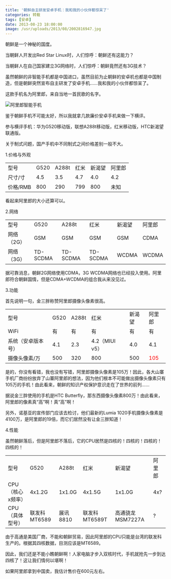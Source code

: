 ```yaml
---
title: '朝鲜自主研发安卓手机：我和我的小伙伴都惊呆了'
categories: 转载
tags: [安卓]
date: 2013-08-23 18:00:00
image: /usr/uploads/2013/08/2002816947.jpg
---
```

朝鲜是一个神秘的国度。

当朝鲜人开发出Red Star Linux时，人们惊呼：朝鲜还有这能力？

当朝鲜人在自己国家建立3G网络时，人们惊呼：朝鲜竟然还有3G技术？

虽然朝鲜的非智能手机都是中国进口，虽然目前为止朝鲜的安卓机也都是中国制造，但是朝鲜突然宣布自主研发了安卓手机……我和我的小伙伴都惊呆了。

这款手机名为阿里郎，来自当地一首民歌的名字。

![阿里郎智能手机](/usr/uploads/2013/08/2002816947.jpg)

鉴于朝鲜手机不可能太好，所以我就拿几款廉价安卓手机来做一下横评。

参与横评手机：华为G520移动版，联想A288t移动版，红米移动版，HTC新渴望联通版。

关于制式问题，国产手机中不同制式之间价格差别一般不大。

1.价格与外观

<table>
<tr><td>型号</td><td>G520</td><td>A288t</td><td>红米</td><td>新渴望</td><td>阿里郎</td></tr>
<tr><td>尺寸/寸</td><td>4.5</td><td>3.5</td><td>4.7</td><td>4.0</td><td>4.2</td></tr>
<tr><td>价格/RMB</td><td>800</td><td>290</td><td>799</td><td>800</td><td>未知</td></tr>
</table>

看起来阿里郎的大小还算可以。

2.网络

<table>
<tr><td>型号</td><td>G520</td><td>A288t</td><td>红米</td><td>新渴望</td><td>阿里郎</td></tr>
<tr><td>网络（2G）</td><td>GSM</td><td>GSM</td><td>GSM</td><td>GSM</td><td>CDMA</td></tr>
<tr><td>网络（3G）</td><td>TD-SCDMA</td><td>TD-SCDMA</td><td>TD-SCDMA</td><td>WCDMA</td><td>WCDMA</td></tr>
</table>

据可靠消息，朝鲜2G网络使用CDMA，3G WCDMA网络也已经投入使用。阿里郎符合朝鲜国情，但是CDMA+WCDMA的组合我从来没见过。

3.功能

首先说明一句，金三胖称赞阿里郎摄像头像素很高。

<table>
<tr><td>型号</td><td>G520</td><td>A288t</td><td>红米</td><td>新渴望</td><td>阿里郎</td></tr>
<tr><td>WiFi</td><td>有</td><td>有</td><td>有</td><td>有</td><td>有</td></tr>
<tr><td>系统（安卓版本号）</td><td>4.1</td><td>2.3</td><td>4.2（MIUI v5）</td><td>4.0</td><td>4.1</td></tr>
<tr><td>摄像头像素/万</td><td>500</td><td>320</td><td>800</td><td>500</td><td style="color:red">105</td></tr>
</table>

是的，你没有看错，我也没有写错，阿里郎摄像头像素是105万！因此，各大山寨手机厂商纷纷放弃了山寨阿里郎的想法，因为他们根本不可能做出摄像头像素只有105万的手机！由此看来，朝鲜的知识产权保护意识走在了世界的前列……

据说金三胖使用的手机是HTC Butterfly，那东西摄像头像素800万！由此看来，阿里郎的像素真“高”啊！真“高”啊！

另外，诺基亚的宣传部门应该去检讨，他们最新的Lumia 1020手机摄像头像素是4100万，是阿里郎的19倍，而它们居然没有让金三胖知道！

4.性能

虽然朝鲜落后，但是阿里郎不落后，它的CPU居然是四核的！四核的！四核的！四核的！

<table>
<tr><td>型号</td><td>G520</td><td>A288t</td><td>红米</td><td>新渴望</td><td>阿里郎</td></tr>
<tr><td>CPU（核心x频率）</td><td>4x1.2G</td><td>1x1.0G</td><td>4x1.5G</td><td>1x1.0G</td><td>4x?</td></tr>
<tr><td>CPU（具体型号）</td><td>联发科MT6589</td><td>展讯8810</td><td>联发科MT6589T</td><td>高通骁龙MSM7227A</td><td>?</td></tr>
</table>

由于高通是美国厂商，不能和朝鲜贸易，因此阿里郎的CPU只能是台湾的联发科生产的。根据其四核数据，目测应该是MT6589。

因此，我们还是不能小瞧朝鲜啊！人家电脑才步入双核时代，手机就抢先一步到达四核了！这让我们情何以堪啊！

如果阿里郎拿到中国卖，我估计售价在600元左右。